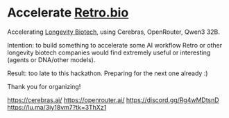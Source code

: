 # Accelerate [Retro.bio](https://retro.bio/)

Accelerating [Longevity Biotech](https://www.longbiofellowship.org/), using Cerebras, OpenRouter, Qwen3 32B.

Intention: to build something to accelerate some AI workflow Retro or other longevity biotech companies would find extremely useful or interesting (agents or DNA/other models).

Result: too late to this hackathon. Preparing for the next one already :)

Thank you for organizing!

https://cerebras.ai/
https://openrouter.ai/
https://discord.gg/Rg4wMDtsnD
https://lu.ma/3iy18vm7?tk=3ThXz1
